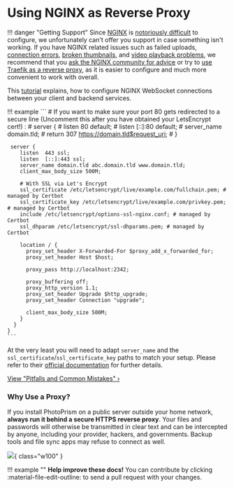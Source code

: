 # Using NGINX as Reverse Proxy

!!! danger "Getting Support"
    Since [NGINX](https://www.nginx.com/) is [notoriously difficult](https://github.com/photoprism/photoprism/issues?q=is%3Aissue+nginx) to configure, we unfortunately can't offer you support in case something isn't working. If you have NGINX related issues such as failed uploads, [connection errors](../troubleshooting/index.md#connection-fails), [broken thumbnails](../troubleshooting/index.md#broken-thumbnails), and [video playback problems](../troubleshooting/index.md#videos-dont-play), we recommend that you [ask the NGINX community for advice](https://www.nginx.com/support/) or try to [use Traefik as a reverse proxy](traefik.md), as it is easier to configure and much more convenient to work with overall.

This [tutorial](https://www.serverlab.ca/tutorials/linux/web-servers-linux/how-to-configure-nginx-for-websockets/) explains, how to configure NGINX WebSocket connections between your client and backend services.

!!! example
    ```
     # If you want to make sure your port 80 gets redirected to a secure line (Uncomment this after you have obtained your LetsEncrypt cert!) :
     # server {
     #   listen 80 default;
     #   listen [::]:80 default;
     #   server_name domain.tld;
     #   return 307 https://domain.tld$request_uri;
     # }
     
     server {
        listen  443 ssl;
        listen  [::]:443 ssl;
        server_name domain.tld abc.domain.tld www.domain.tld;
        client_max_body_size 500M;
    
        # With SSL via Let's Encrypt
        ssl_certificate /etc/letsencrypt/live/example.com/fullchain.pem; # managed by Certbot
        ssl_certificate_key /etc/letsencrypt/live/example.com/privkey.pem; # managed by Certbot
        include /etc/letsencrypt/options-ssl-nginx.conf; # managed by Certbot
        ssl_dhparam /etc/letsencrypt/ssl-dhparams.pem; # managed by Certbot

        location / {
          proxy_set_header X-Forwarded-For $proxy_add_x_forwarded_for;
          proxy_set_header Host $host;
    
          proxy_pass http://localhost:2342;
    
          proxy_buffering off;
          proxy_http_version 1.1;
          proxy_set_header Upgrade $http_upgrade;
          proxy_set_header Connection "upgrade";
          
          client_max_body_size 500M;
        }
      }
    }
    ```

At the very least you will need to adapt `server_name` and the `ssl_certificate`/`ssl_certificate_key` paths to match your setup. Please refer to their [official documentation](https://nginx.org/en/docs/) for further details.

[View "Pitfalls and Common Mistakes" ›](https://www.nginx.com/nginx-wiki/build/dirhtml/start/topics/tutorials/config_pitfalls/)

### Why Use a Proxy? ###

If you install PhotoPrism on a public server outside your home network, **always run it behind a secure
HTTPS reverse proxy**. Your files and passwords will otherwise be transmitted in clear text and can be intercepted
by anyone, including your provider, hackers, and governments. Backup tools and file sync apps may refuse to
connect as well.

![](https://dl.photoprism.app/img/diagrams/reverse-proxy.svg){ class="w100" }

!!! example ""
    **Help improve these docs!** You can contribute by clicking :material-file-edit-outline: to send a pull request with your changes.
